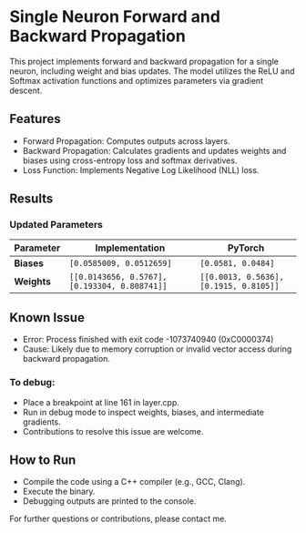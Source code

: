 # Single Neuron Forward and Backward Propagation
This project implements forward and backward propagation for a single neuron, including weight and bias updates. The model utilizes the ReLU and Softmax activation functions and optimizes parameters via gradient descent.

## Features
- Forward Propagation: Computes outputs across layers.
- Backward Propagation: Calculates gradients and updates weights and biases using cross-entropy loss and softmax derivatives.
- Loss Function: Implements Negative Log Likelihood (NLL) loss.
## Results
### Updated Parameters 


| Parameter      | Implementation                           | PyTorch                           |
|----------------|------------------------------------------|------------------------------------|
| **Biases**     | `[0.0585009, 0.0512659]`                | `[0.0581, 0.0484]`                |
| **Weights**    | `[[0.0143656, 0.5767], [0.193304, 0.808741]]` | `[[0.0013, 0.5636], [0.1915, 0.8105]]` |


## Known Issue
- Error: Process finished with exit code -1073740940 (0xC0000374)
- Cause: Likely due to memory corruption or invalid vector access during backward propagation.

### To debug:

- Place a breakpoint at line 161 in layer.cpp.
- Run in debug mode to inspect weights, biases, and intermediate gradients.
- Contributions to resolve this issue are welcome.

## How to Run
- Compile the code using a C++ compiler (e.g., GCC, Clang).
- Execute the binary.
- Debugging outputs are printed to the console.


For further questions or contributions, please contact me.
